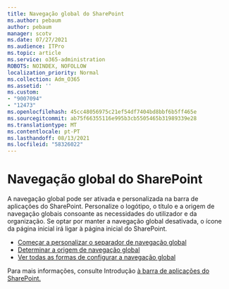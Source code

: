 ```yaml
---
title: Navegação global do SharePoint
ms.author: pebaum
author: pebaum
manager: scotv
ms.date: 07/27/2021
ms.audience: ITPro
ms.topic: article
ms.service: o365-administration
ROBOTS: NOINDEX, NOFOLLOW
localization_priority: Normal
ms.collection: Adm_O365
ms.assetid: ''
ms.custom:
- "9007094"
- "12473"
ms.openlocfilehash: 45cc48056975c21ef54df7404bd8bbf6b5ff465e
ms.sourcegitcommit: ab75f66355116e995b3cb5505465b31989339e28
ms.translationtype: MT
ms.contentlocale: pt-PT
ms.lasthandoff: 08/13/2021
ms.locfileid: "58326022"
---
```

# <a name="sharepoint-global-navigation"></a>Navegação global do SharePoint

A navegação global pode ser ativada e personalizada na barra de aplicações do SharePoint. Personalize o logótipo, o título e a origem de navegação globais consoante as necessidades do utilizador e da organização. Se optar por manter a navegação global desativada, o ícone da página inicial irá ligar à página inicial do SharePoint.

- [Começar a personalizar o separador de navegação global](https://docs.microsoft.com/SharePoint/sharepoint-app-bar?WT.mc_id=365AdminCSH_SupportCentral#get-started-customizing-the-global-navigation-tab)
- [Determinar a origem de navegação global](https://docs.microsoft.com/SharePoint/sharepoint-app-bar?WT.mc_id=365AdminCSH_SupportCentral#determine-the-global-navigation-source-depending-on-your-home-sites-configuration)
- [Ver todas as formas de configurar a navegação global](https://docs.microsoft.com/SharePoint/sharepoint-app-bar?WT.mc_id=365AdminCSH_SupportCentral#see-all-the-different-ways-you-can-set-up-global-navigation)

Para mais informações, consulte Introdução [à barra de aplicações do SharePoint.](https://docs.microsoft.com/sharepoint/sharepoint-app-bar) 

